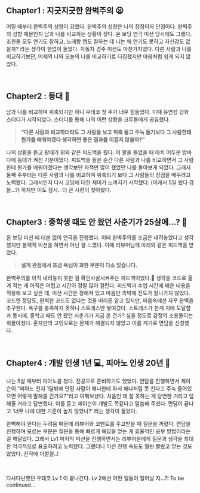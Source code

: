 ## Chapter1 : 지긋지긋한 완벽주의 😦

어릴 때부터 완벽주의 성향이 강했다. 완벽주의 성향은 나의 장점이자 단점이다. 완벽주의 성향 때문인지 남과 나를 비교하는 상황이 잦다. 온 보딩 연극 미션 당시에도 그랬다. 조원들 모두 연기도 잘하고, 노래랑 랩도 잘하는 데 나는 왜 연기도 못하고 자신감도 없을까? 라는 생각이 한없이 들었다. 자동차 경주 미션도 마찬가지였다. 다른 사람과 나를 비교하기보단, 어제의 나와 오늘의 나를 비교하기로 다짐했지만 마음처럼 쉽게 되지 않았다.

<br>

## Chapter2 : 등대 🌊

남과 나를 비교하며 위축되기만 하니 우테코 첫 주가 너무 힘들었다. 이때 유연성 강화 스터디가 시작되었다. 스터디를 통해 나의 이런 상황을 크루들에게 공유했다. 

> **“다른 사람과 비교하더라도 그 사람을 보고 위축 들고 주눅 들기보다 그 사람한테 뭔가를 배워야겠다 생각하면 좋은 결과를 이끌지 않을까?”**


나의 상황을 듣고 팡태가 위와 같은 피드백을 줬다. 이 말을 들었을 때 마치 어두운 밤바다에 등대가 켜진 기분이었다. 피드백을 들은 순간 다른 사람과 나를 비교하면서 그 사람한테 뭔가를 배워야겠다는 생각보단 자책만 많이 했었던 나를 돌아보게 되었다. 그래서 둘째 주부터는 다른 사람과 나를 비교하며 위축되기 보다 그 사람들의 장점을 배우려고 노력했다. 그래서인지 다시 코딩에 대한 재미가 느껴지기 시작했다. (이래서 5일 왔다 감을...?)  하지만 이도 잠시.. 더 큰 시련이 찾아왔다. 

<br>

## Chapter3 : 중학생 때도 안 왔던 사춘기가 25살에…? 🏫

온 보딩 미션 때 대본 없이 연극을 진행했다. 이때 완벽주의를 조금은 내려놓았다고 생각했지만 블랙잭 미션을 하면서 아닌 걸 느꼈다. 이때 리뷰어님께 아래와 같은 피드백을 받았다. 

> **설계 관점에서 조금 욕심이 과한 부분이 다소 있습니다.**
> 

완벽주의를 아직 내려놓지 못한 걸 확인사살시켜주는 피드백이었다.🥲 생각을 코드로 옮겨 적는 게 아직은 어렵고 시간이 정말 많이 걸린다. 피드백과 수업 시간에 배운 내용을 적용해 보고 싶은 데, 미션 시간은 정해져 있고 마음만 촉박해 진도가 잘나가지 않았다. 코드엔 정답도, 완벽한 코드도 없다는 것을 머리론 알고 있지만, 마음속에선 자꾸 완벽을 추구한다. 욕구를 충족하지 못하니 스트레스만 쌓여갔다. 스트레스가 한계 치에 도달함과 동시에, 중학교 때도 안 왔던 사춘기가 지금 온 건가? 싶을 정도로 감정의 소용돌이는 휘몰아쳤다. 혼자만의 고민으로는 문제가 해결되지 않았고 이를 계기로 면담을 신청했다.

<br>

## **Chapter4 : 개발 인생 1년 💻, 피아노 인생 20년 🎹**

나는 5살 때부터 피아노를 쳤다. 전공으로 준비하기도 했었다. 면담을 진행하면서 제이슨이 "피아노 친지 1달밖에 안된 사람이 해나한테 와서 해나처럼 못 친다고 주눅 들어있으면 어떻게 말해줄 건가요?"라고 여쭤보셨다. 처음인 데 잘 못하는 게 당연한 거라고 답해줄 거라고 답변했다. 이를 듣고 제이슨이 개발도 똑같다고 말씀해 주셨다. 면담이 끝나고 ‘너무 나에 대한 기준이 높지 않았나?’ 라는 생각이 들었다.

완벽해야 한다는 두려움 때문에 리뷰어와 코멘트를 주고받을 때 질문을 꺼렸다. 면담을 진행하며 모르는 부분은 질문을 통해 빠르게 해답을 얻는 게 효율적인 공부 방법이라는 걸 깨달았다. 그래서 Lv1 마지막 미션을 진행하면서는 리뷰어분에게 질문과 생각을 최대한 적극적으로 표출하려고 노력했다. 그랬더니 미션 진행 속도도 훨씬 빨랐고 얻는 것도 많았다. 진작에 이럴껄..! 

<br>

다사다난했던 우테코 Lv 1 이 끝나간다. Lv 2에선 어떤 일들이 일어날 지…?! To be continued…
